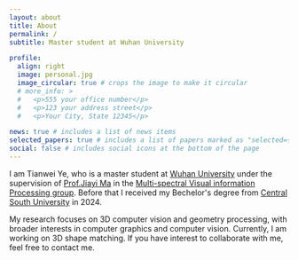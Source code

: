 ```yaml
---
layout: about
title: About
permalink: /
subtitle: Master student at Wuhan University

profile:
  align: right
  image: personal.jpg
  image_circular: true # crops the image to make it circular
  # more_info: >
  #   <p>555 your office number</p>
  #   <p>123 your address street</p>
  #   <p>Your City, State 12345</p>

news: true # includes a list of news items
selected_papers: true # includes a list of papers marked as "selected={true}"
social: false # includes social icons at the bottom of the page
---
```


I am Tianwei Ye, who is a master student at [Wuhan University](https://www.whu.edu.cn/) under the supervision of [Prof.Jiayi Ma](https://scholar.google.com/citations?user=73trMQkAAAAJ&hl=en&oi=ao) in the [Multi-spectral Visual information Processing group](https://mvp.whu.edu.cn/index.htm). Before that I received my Bechelor's degree from [Central South University](https://www.csu.edu.cn/) in 2024.

My research focuses on 3D computer vision and geometry processing, with broader interests in computer graphics and computer vision. Currently, I am working on 3D shape matching. If you have interest to collaborate with me, feel free to contact me.